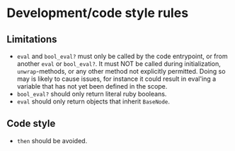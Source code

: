 # Development/code style rules

## Limitations

- `eval` and `bool_eval?` must only be called by the code
  entrypoint, or from another `eval` or `bool_eval?`.
  It must NOT be called during initialization,
  `unwrap`-methods, or any other method not explicitly
  permitted. Doing so may is likely to cause issues, for
  instance it could result in eval'ing a variable that has
  not yet been defined in the scope.
- `bool_eval?` should only return literal ruby booleans.
- `eval` should only return objects that inherit `BaseNode`.

## Code style

- `then` should be avoided.
